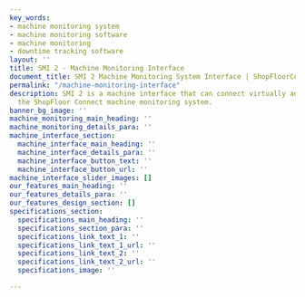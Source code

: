 ```yaml
---
key_words:
- machine monitoring system
- machine monitoring software
- machine monitoring
- downtime tracking software
layout: ''
title: SMI 2 - Machine Monitoring Interface
document_title: SMI 2 Machine Monitoring System Interface | ShopFloorConnect
permalink: "/machine-monitoring-interface"
description: SMI 2 is a machine interface that can connect virtually any machine to
  the ShopFloor Connect machine monitoring system.
banner_bg_image: ''
machine_monitoring_main_heading: ''
machine_monitoring_details_para: ''
machine_interface_section:
  machine_interface_main_heading: ''
  machine_interface_details_para: ''
  machine_interface_button_text: ''
  machine_interface_button_url: ''
machine_interface_slider_images: []
our_features_main_heading: ''
our_features_details_para: ''
our_features_design_section: []
specifications_section:
  specifications_main_heading: ''
  specifications_section_para: ''
  specifications_link_text_1: ''
  specifications_link_text_1_url: ''
  specifications_link_text_2: ''
  specifications_link_text_2_url: ''
  specifications_image: ''

---
```

